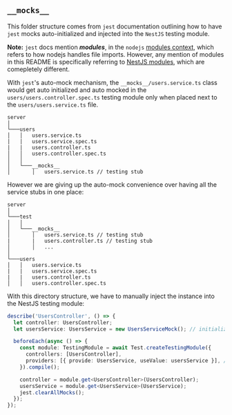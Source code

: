 ## `__mocks__`

This folder structure comes from `jest` documentation outlining how to have `jest` mocks auto-initialized and injected into the `NestJS` testing module.


**Note:** `jest` docs mention ***modules***, in the `nodejs` [modules context](https://www.tutorialsteacher.com/nodejs/nodejs-modules#:~:text=Module%20in%20Node.,be%20reused%20throughout%20the%20Node.&text=Each%20module%20in%20Node.,be%20placed%20in%20a%20separate%20.), which refers to how nodejs handles file imports. However, any mention of modules in this README is specifically referring to [NestJS modules](https://docs.nestjs.com/modules), which are comepletely different. 

With `jest`'s auto-mock mechanism, the `__mocks__/users.service.ts` class would get auto initialized and auto mocked in the `users/users.controller.spec.ts` testing module only when placed next to the `users/users.service.ts` file.

```
server  
│
└───users
│   │   users.service.ts
|   |   users.service.spec.ts
|   |   users.controller.ts
│   │   users.controller.spec.ts
│   │
│   └───__mocks__
│       │   users.service.ts // testing stub
```

However we are giving up the auto-mock convenience over having all the service stubs in one place:

```
server
│
└───test
│   │
│   └───__mocks__
│       │   users.service.ts // testing stub
|       |   users.controller.ts // testing stub
│       │   ...
│   
└───users
│   │   users.service.ts
|   |   users.service.spec.ts
|   |   users.controller.ts
│   │   users.controller.spec.ts
```

With this directory structure, we have to manually inject the instance into the NestJS testing module: 

```typescript
describe('UsersController', () => {
  let controller: UsersController;
  let usersService: UsersService = new UsersServiceMock(); // initialize

  beforeEach(async () => {
    const module: TestingModule = await Test.createTestingModule({
      controllers: [UsersController],
      providers: [{ provide: UsersService, useValue: usersService }], // inject the instance
    }).compile();

    controller = module.get<UsersController>(UsersController);
    usersService = module.get<UsersService>(UsersService);
    jest.clearAllMocks();
  });
});
```

